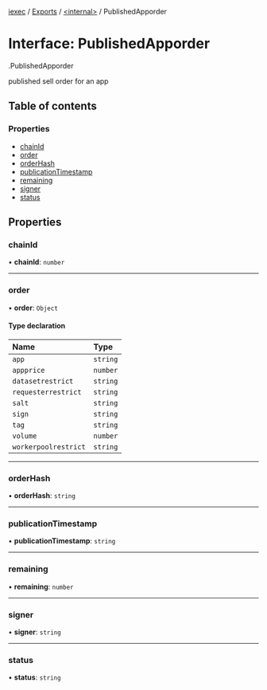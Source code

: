 [iexec](../README.md) / [Exports](../modules.md) / [<internal\>](../modules/internal_.md) / PublishedApporder

# Interface: PublishedApporder

[<internal>](../modules/internal_.md).PublishedApporder

published sell order for an app

## Table of contents

### Properties

- [chainId](internal_.PublishedApporder.md#chainid)
- [order](internal_.PublishedApporder.md#order)
- [orderHash](internal_.PublishedApporder.md#orderhash)
- [publicationTimestamp](internal_.PublishedApporder.md#publicationtimestamp)
- [remaining](internal_.PublishedApporder.md#remaining)
- [signer](internal_.PublishedApporder.md#signer)
- [status](internal_.PublishedApporder.md#status)

## Properties

### chainId

• **chainId**: `number`

---

### order

• **order**: `Object`

#### Type declaration

| Name                 | Type     |
| :------------------- | :------- |
| `app`                | `string` |
| `appprice`           | `number` |
| `datasetrestrict`    | `string` |
| `requesterrestrict`  | `string` |
| `salt`               | `string` |
| `sign`               | `string` |
| `tag`                | `string` |
| `volume`             | `number` |
| `workerpoolrestrict` | `string` |

---

### orderHash

• **orderHash**: `string`

---

### publicationTimestamp

• **publicationTimestamp**: `string`

---

### remaining

• **remaining**: `number`

---

### signer

• **signer**: `string`

---

### status

• **status**: `string`
